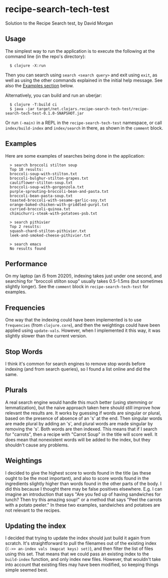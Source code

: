 # recipe-search-tech-test

Solution to the Recipe Search test, by David Morgan

## Usage

The simplest way to run the application is to execute the following at the command line (in the repo's directory):

```
  $ clojure -X:run
```

Then you can search using `search <search query>` and exit using `exit`, as well as using the other commands
explained in the initial help message. See also the [Examples section](#Examples) below.

Alternatively, you can build and run an uberjar:

```
  $ clojure -T:build ci
  $ java -jar target/net.clojars.recipe-search-tech-test/recipe-search-tech-test-0.1.0-SNAPSHOT.jar
```

Or run `(-main)` in a REPL in the `recipe-search-tech-test` namespace, or call `index/build-index` and `index/search`
in there, as shown in the `comment` block.

## Examples

Here are some examples of searches being done in the application:

```
  > search broccoli stilton soup
  Top 10 results:
  broccoli-soup-with-stilton.txt
  broccoli-bulghur-stilton-grapes.txt
  cauliflower-stilton-soup.txt
  broccoli-soup-with-gorgonzola.txt
  purple-sprouting-broccoli-bean-and-pasta.txt
  broccoli-bean-pasta-soup.txt
  toasted-broccoli-with-sesame-garlic-soy.txt
  orange-baked-chicken-with-griddled-purpl.txt
  curried-broccoli-quinoa.txt
  chimichurri-steak-with-potatoes-psb.txt

  > search pithivier
  Top 2 results:
  squash-chard-stilton-pithivier.txt
  leek-and-smoked-cheese-pithivier.txt

  > search emacs
  No results found
```

## Performance

On my laptop (an i5 from 2020!), indexing takes just under one second, and searching for "broccoli stilton soup" usually
takes 0.5-1.5ms (but sometimes slightly longer). See the `comment` block in `recipe-search-tech-test` for examples.

## Frequencies

One way that the indexing could have been implemented is to use `frequencies` (from `clojure.core`), and then the
weightings could have been applied using `update-vals`. However, when I implemented it this way, it was slightly
slower than the current version.

## Stop Words

I think it's common for search engines to remove stop words before indexing (and from search queries), so I found a list
online and did the same.

## Plurals

A real search engine would handle this much better (using stemming or lemmatization), but the naive approach taken here
should still improve how relevant the results are. It works by guessing if words are singular or plural, based on the
presence of absence of an 's' at the end. Then singular words are made plural by adding an 's', and plural words are
made singular by removing the 's'. Both words are then indexed. This means that if I search for "carrots", then a
recipe with "Carrot Soup" in the title will score well. It does mean that nonexistent words will be added to the index,
but they shouldn't cause any problems.

## Weightings

I decided to give the highest score to words found in the title (as these ought to be the most important), and also to
score words found in the ingredients slightly higher than words found in the other parts of the body. I did this because
I thought there may be false positives elsewhere. E.g. I can imagine an introduction that says "Are you fed up of having
sandwiches for lunch? Then try this amazing soup!" or a method that says "Peel the carrots with a potato peeler." In
these two examples, sandwiches and potatoes are not relevant to the recipes.

## Updating the index
I decided that trying to update the index should just build it again from scratch. It's straightforward to pull the
filenames out of the existing index (`(->> an-index vals (mapcat keys) set)`), and then filter the list of files using
this set. That means that we could pass an existing index to the `build-index` function, and only index new files.
However, that wouldn't take into account that existing files may have been modified, so keeping things simple seemed
best.

